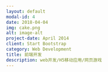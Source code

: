 ```yaml
---
layout: default
modal-id: 4
date: 2018-04-04
img: cake.png
alt: image-alt
project-date: April 2014
client: Start Bootstrap
category: Web Development
title: 前端开发
description: web开发/H5移动应用/网页游戏
---
```

